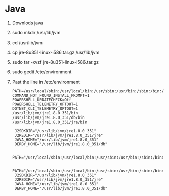 # Java

1. Downlods java 
2. sudo mkdir /usr/lib/jvm
3. cd /usr/lib/jvm
4. cp jre-8u351-linux-i586.tar.gz /usr/lib/jvm
5. sudo tar -xvzf  jre-8u351-linux-i586.tar.gz
6. sudo gedit /etc/environment
7. Past the line in /etc/environment 




       PATH=/usr/local/sbin:/usr/local/bin:/usr/sbin:/usr/bin:/sbin:/bin:/usr/local/games:/usr/games
       COMMAND_NOT_FOUND_INSTALL_PROMPT=1
       POWERSHELL_UPDATECHECK=Off
       POWERSHELL_TELEMETRY_OPTOUT=1
       DOTNET_CLI_TELEMETRY_OPTOUT=1
       /usr/lib/jvm/jre1.8.0_351/bin
       /usr/lib/jvm/jre1.8.0_351/db/bin
       /usr/lib/jvm/jre1.8.0_351/jre/bin

        J2SDKDIR="/usr/lib/jvm/jre1.8.0_351"
        J2REDIR="/usr/lib/jvm/jre1.8.0_351/jre"
        JAVA_HOME="/usr/lib/jvm/jre1.8.0_351"
        DERBY_HOME="/usr/lib/jvm/jre1.8.0_351/db"

        PATH="/usr/local/sbin:/usr/local/bin:/usr/sbin:/usr/bin:/sbin:/bin:/usr/games:/usr/local/games"

        PATH="/usr/local/sbin:/usr/local/bin:/usr/sbin:/usr/bin:/sbin:/bin:/usr/games:/usr/local/games:/usr/lib/jvm/jre1.8.0_351/bin:/usr/lib/jvm/jre1.8.0_351/db/bin:/usr/lib/jvm/jre1.8.0_351/jre/bin"
        J2SDKDIR="/usr/lib/jvm/jre1.8.0_351"
        J2REDIR="/usr/lib/jvm/jre1.8.0_351/jre"
        JAVA_HOME="/usr/lib/jvm/jre1.8.0_351"
        DERBY_HOME="/usr/lib/jvm/jre1.8.0_351/db"  



